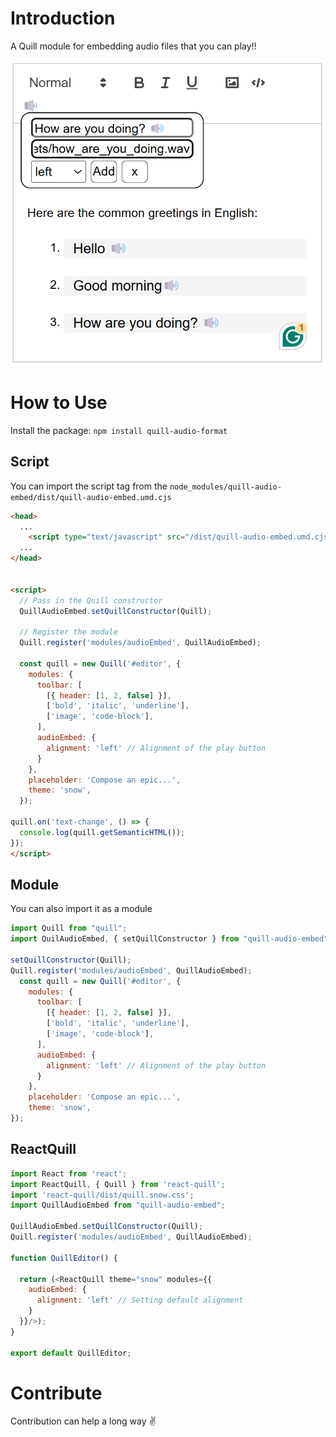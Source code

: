 # Introduction 

A Quill module for embedding audio files that you can play!!

![Image](https://github.com/Batman4496/quill-audio-embed/raw/main/assets/a.png)


# How to Use

Install the package: `npm install quill-audio-format`


## Script

You can import the script tag from the `node_modules/quill-audio-embed/dist/quill-audio-embed.umd.cjs`

```html
<head>
  ...
    <script type="text/javascript" src="/dist/quill-audio-embed.umd.cjs"></script>
  ...
</head>


<script>
  // Pass in the Quill constructor
  QuillAudioEmbed.setQuillConstructor(Quill);

  // Register the module
  Quill.register('modules/audioEmbed', QuillAudioEmbed);

  const quill = new Quill('#editor', {
    modules: {
      toolbar: [
        [{ header: [1, 2, false] }],
        ['bold', 'italic', 'underline'],
        ['image', 'code-block'],
      ],
      audioEmbed: {
        alignment: 'left' // Alignment of the play button
      }
    },
    placeholder: 'Compose an epic...',
    theme: 'snow',
  });

quill.on('text-change', () => {
  console.log(quill.getSemanticHTML());
});
</script>

```

## Module

You can also import it as a module

```js
import Quill from "quill";
import QuilAudioEmbed, { setQuillConstructor } from "quill-audio-embed";

setQuillConstructor(Quill);
Quill.register('modules/audioEmbed', QuillAudioEmbed);
  const quill = new Quill('#editor', {
    modules: {
      toolbar: [
        [{ header: [1, 2, false] }],
        ['bold', 'italic', 'underline'],
        ['image', 'code-block'],
      ],
      audioEmbed: {
        alignment: 'left' // Alignment of the play button
      }
    },
    placeholder: 'Compose an epic...',
    theme: 'snow',
});
```

## ReactQuill

```js
import React from 'react';
import ReactQuill, { Quill } from 'react-quill';
import 'react-quill/dist/quill.snow.css';
import QuillAudioEmbed from "quill-audio-embed";

QuillAudioEmbed.setQuillConstructor(Quill);
Quill.register('modules/audioEmbed', QuillAudioEmbed);

function QuillEditor() {

  return (<ReactQuill theme="snow" modules={{
    audioEmbed: {
      alignment: 'left' // Setting default alignment
    }
  }}/>);
}

export default QuillEditor;
```

# Contribute

Contribution can help a long way ✌️
